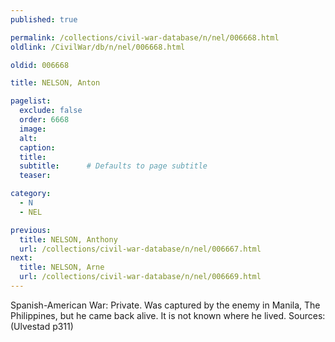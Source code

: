 ```yaml
---
published: true

permalink: /collections/civil-war-database/n/nel/006668.html
oldlink: /CivilWar/db/n/nel/006668.html

oldid: 006668

title: NELSON, Anton

pagelist:
  exclude: false
  order: 6668
  image: 
  alt:
  caption:
  title:
  subtitle:      # Defaults to page subtitle
  teaser:

category: 
  - N 
  - NEL

previous:
  title: NELSON, Anthony
  url: /collections/civil-war-database/n/nel/006667.html  
next:
  title: NELSON, Arne
  url: /collections/civil-war-database/n/nel/006669.html   
---
```

Spanish-American War: Private. Was captured by the enemy in Manila, The Philippines, but he came back alive. It is not known where he lived. Sources: (Ulvestad p311)